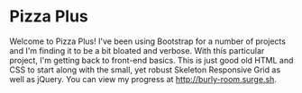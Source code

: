 # Pizza Plus

Welcome to Pizza Plus! I've been using Bootstrap for a number of projects and I'm finding it to be a bit bloated and verbose. With this particular project, I'm getting back to front-end basics. This is just good old HTML and CSS to start along with the small, yet robust Skeleton Responsive Grid as well as jQuery. You can view my progress at http://burly-room.surge.sh.
